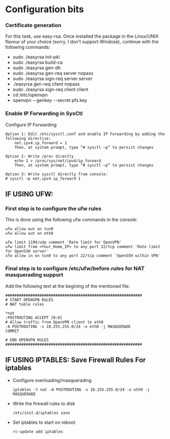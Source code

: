 # Configuration bits

### Certificate generation
For this task, use easy-rsa. Once installed the package in the Linux/UNIX flavour of your choice (sorry, I don't support Windoze), continue with the following commands:

- sudo ./easyrsa init-pki
- sudo ./easyrsa build-ca
- sudo ./easyrsa gen-dh
- sudo ./easyrsa gen-req server nopass
- sudo ./easyrsa sign-req server server
- ./easyrsa gen-req client nopass
- sudo ./easyrsa sign-req client client
- cd /etc/openvpn
- openvpn --genkey --secret pfs.key

### Enable IP Forwarding in SysCtl
Configure IP Forwarding

    Option 1: Edit /etc/sysctl.conf and enable IP Forwarding by adding the following directive:
        net.ipv4.ip_forward = 1
        Then, at system prompt, type “# sysctl –p” to persist changes

    Option 2: Write /proc directly
        echo 1 > /proc/sys/net/ipv4/ip_forward
        Then, at system prompt, type “# sysctl –p” to persist changes

    Option 3: Write sysctl directly from console:
    # sysctl –p net.ipv4.ip_forward 1



## IF USING UFW:
### First step is to configure the ufw rules
This is done using the following ufw commands in the console:
```
ufw allow out on tun0
ufw allow out on eth0

ufw limit 1194/udp comment 'Rate limit for OpenVPN'
ufw limit from <Your_Home_IP> to any port 22/tcp comment 'Rate limit for OpenSSH server'
ufw allow in on tun0 to any port 22/tcp comment 'OpenSSH within VPN'
``` 

### Final step is to configure /etc/ufw/before.rules for NAT masquerading support
Add the following text at the begining of the mentioned file:
```
############################################################
# START OPENVPN RULES
# NAT table rules

*nat
:POSTROUTING ACCEPT [0:0]
# Allow traffic from OpenVPN client to eth0
-A POSTROUTING -s 10.255.255.0/24 -o eth0 -j MASQUERADE
COMMIT

# END OPENVPN RULES
############################################################
```



## IF USING IPTABLES: Save Firewall Rules For iptables

- Configure overloading/masquerading
    ```
    iptables -t nat -A POSTROUTING -s 10.255.255.0/24 -o eth0 -j MASQUERADE
    ```

-  Write the firewall rules to disk
    ```
    /etc/init.d/iptables save
    ```
    
-  Set iptables to start on reboot
    ```
    rc-update add iptables 
    ```
